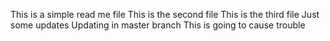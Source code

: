 

This is a simple read me file
This is the second file
This is the third file
Just some updates
Updating in master branch
This is going to cause trouble
